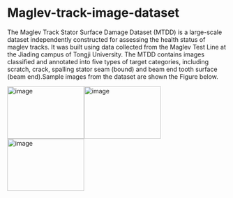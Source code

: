 # Maglev-track-image-dataset
The Maglev Track Stator Surface Damage Dataset (MTDD) is a large-scale dataset independently constructed for assessing the health status of maglev tracks. It was built using data collected from the Maglev Test Line at the Jiading campus of Tongji University. The MTDD contains images classified and annotated into five types of target categories, including scratch, crack, spalling stator seam (bound) and beam end tooth surface (beam end).Sample images from the dataset are shown the Figure below.

<img width="176" height="120" alt="image" src="https://github.com/user-attachments/assets/4ff26527-b151-4ddd-8b71-3b7b61dd8387" /><img width="176" height="120" alt="image" src="https://github.com/user-attachments/assets/df3899dc-befb-4202-a4ed-f1457ec745c4" /><img width="176" height="120" alt="image" src="https://github.com/user-attachments/assets/f1b31627-67c2-490a-be75-8f2d95e4fd1d" />




